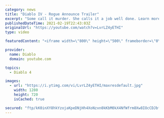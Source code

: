 ```yaml
---
category: news
title: "Diablo IV - Rogue Announce Trailer"
excerpt: "Some call it murder. She calls it a job well done. Learn more at Diablo4.com The Rogue is the newest addition to the Diablo IV campfire, combining range and ..."
publishedDateTime: 2021-02-19T22:43:03Z
originalUrl: "https://youtube.com/watch?v=LvrLZ4yETHI"
type: video

featuredContent: "<iframe width=\"800\" height=\"500\" frameborder=\"0\" src=\"https://www.youtube.com/embed/LvrLZ4yETHI\" allow=\"accelerometer; autoplay; encrypted-media; gyroscope; picture-in-picture\" allowfullscreen></iframe>"

provider:
  name: Diablo
  domain: youtube.com

topics:
  - Diablo 4

images:
  - url: "https://i.ytimg.com/vi/LvrLZ4yETHI/maxresdefault.jpg"
    width: 1280
    height: 720
    isCached: true

secured: "ftp/kK0inXY8hkYzojaKpeDNjHh4XoNzxn0kKbM0kX4NfWfrm8Xw8IOcCDJbf7VtzNfYrs6qG7ddeAsyQMRGx74CYzFAGdz/tO51oqxQPbRoScD3ZyunhoL2TSgyVmuXNdFIb6EyM7eyNVjOP79AggTy8Uu7/MGqTv7bZN4CNNK8UZi2gWxtpApLcgdXqsicNY8SGSeOFINfuPNQfANDpRt0rnkmS0SS6CkA1HQDLVtGawVR4XoNI3PE6bdB8bmFCe0nUi988WLQTr4UevFVdDmMdXUCESHIvIB7SfVsqjhsmE+YAmJ/ZxbCrFiZemW1enGnet57SFGOy16PNY3/noSlk9oxwOl3eLYA+STkTdmncf9mLfWHCCT7hdSnrb2uQL6io0v+IzwKTuGaN3DfIqV7TSn90zhPm+3qtwMZAdLL5cdqWZZMsOoj2KjjgQYM;DtF5cj+HfMEaKe6uKuABSg=="
---
```


